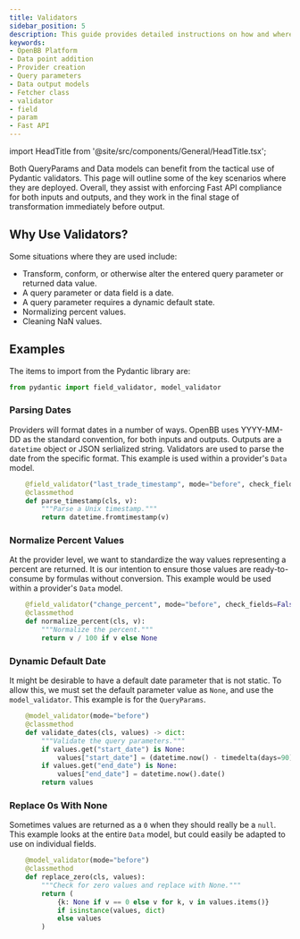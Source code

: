 ```yaml
---
title: Validators
sidebar_position: 5
description: This guide provides detailed instructions on how and where validators should be used.
keywords:
- OpenBB Platform
- Data point addition
- Provider creation
- Query parameters
- Data output models
- Fetcher class
- validator
- field
- param
- Fast API
---
```


import HeadTitle from '@site/src/components/General/HeadTitle.tsx';

<HeadTitle title="Validators - Developer Guidelines - Development | OpenBB Platform Docs" />

Both QueryParams and Data models can benefit from the tactical use of Pydantic validators.
This page will outline some of the key scenarios where they are deployed.
Overall, they assist with enforcing Fast API compliance for both inputs and outputs,
and they work in the final stage of transformation immediately before output.

## Why Use Validators?

Some situations where they are used include:

- Transform, conform, or otherwise alter the entered query parameter or returned data value.
- A query parameter or data field is a date.
- A query parameter requires a dynamic default state.
- Normalizing percent values.
- Cleaning NaN values.

## Examples

The items to import from the Pydantic library are:

```python
from pydantic import field_validator, model_validator
```

### Parsing Dates

Providers will format dates in a number of ways. OpenBB uses YYYY-MM-DD as the standard convention, for both inputs and outputs.
Outputs are a `datetime` object or JSON serlialized string. Validators are used to parse the date from the specific format.
This example is used within a provider's `Data` model.

```python
    @field_validator("last_trade_timestamp", mode="before", check_fields=False)
    @classmethod
    def parse_timestamp(cls, v):
        """Parse a Unix timestamp."""
        return datetime.fromtimestamp(v)
```

### Normalize Percent Values

At the provider level, we want to standardize the way values representing a percent are returned.
It is our intention to ensure those values are ready-to-consume by formulas without conversion.
This example would be used within a provider's `Data` model.

```python
    @field_validator("change_percent", mode="before", check_fields=False)
    @classmethod
    def normalize_percent(cls, v):
        """Normalize the percent."""
        return v / 100 if v else None
```

### Dynamic Default Date

It might be desirable to have a default date parameter that is not static. To allow this, we must set the default parameter value as `None`, and use the `model_validator`. This example is for the `QueryParams`.

```python
    @model_validator(mode="before")
    @classmethod
    def validate_dates(cls, values) -> dict:
        """Validate the query parameters."""
        if values.get("start_date") is None:
            values["start_date"] = (datetime.now() - timedelta(days=90)).date()
        if values.get("end_date") is None:
            values["end_date"] = datetime.now().date()
        return values
```

### Replace 0s With None

Sometimes values are returned as a `0` when they should really be a `null`.
This example looks at the entire `Data` model, but could easily be adapted to use on individual fields.

```python
    @model_validator(mode="before")
    @classmethod
    def replace_zero(cls, values):
        """Check for zero values and replace with None."""
        return (
            {k: None if v == 0 else v for k, v in values.items()}
            if isinstance(values, dict)
            else values
        )
```
